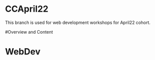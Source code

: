 # CCApril22

This branch is used for web development workshops for April22 cohort.

#Overview and Content

# WebDev